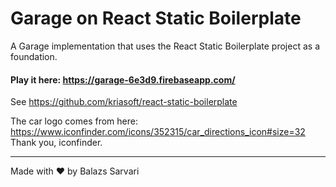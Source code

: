 # Garage on React Static Boilerplate

A Garage implementation that uses the React Static Boilerplate project as a foundation.

#### Play it here: https://garage-6e3d9.firebaseapp.com/ 
 
See https://github.com/kriasoft/react-static-boilerplate

The car logo comes from here: https://www.iconfinder.com/icons/352315/car_directions_icon#size=32
Thank you, iconfinder.

---
Made with ♥ by Balazs Sarvari
